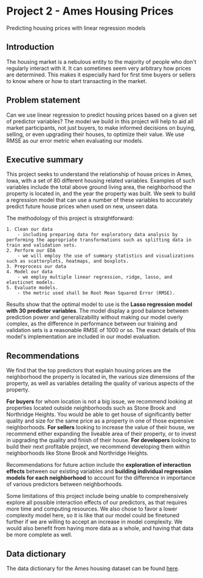 # Project 2 - Ames Housing Prices
Predicting housing prices with linear regression models
## Introduction
The housing market is a nebulous entity to the majority of people who don't regularly interact with it. It can sometimes seem very arbitrary how prices are determined. This makes it especially hard for first time buyers or sellers to know where or how to start transacting in the market.

## Problem statement
Can we use linear regression to predict housing prices based on a given set of predictor variables? The model we build in this project will help to aid all market participants, not just buyers, to make informed decisions on buying, selling, or even upgrading their houses, to optimize their value. We use RMSE as our error metric when evaluating our models.

## Executive summary
This project seeks to understand the relationship of house prices in Ames, Iowa, with a set of 80 different housing related variables. Examples of such variables include the total above ground living area, the neighborhood the property is located in, and the year the property was built. We seek to build a regression model that can use a number of these variables to accurately predict future house prices when used on new, unseen data.

The methodology of this project is straightforward:

    1. Clean our data
        - including preparing data for exploratory data analysis by performing the appropriate transformations such as splitting data in train and validation sets.
    2. Perform our EDA
        - we will employ the use of summary statistics and visualizations such as scatterplots, heatmaps, and boxplots.
    3. Preprocess our data
    4. Model our data
        - we employ multiple linear regression, ridge, lasso, and elasticnet models.
    5. Evaluate models.
        - the metric used shall be Root Mean Squared Error (RMSE).
Results show that the optimal model to use is the **Lasso regression model with 30 predictor variables**. The model display a good balance between prediction power and generalizability without making our model overly complex, as the difference in performance between our training and validation sets is a reasonable RMSE of 1000 or so. The exact details of this model's implementation are included in our model evaluation.

## Recommendations

We find that the top predictors that explain housing prices are the neighborhood the property is located in, the various size dimensions of the property, as well as variables detailing the quality of various aspects of the property.

**For buyers** for whom location is not a big issue, we recommend looking at properties located outside neighborhoods such as Stone Brook and Northridge Heights. You would be able to get house of significantly better quality and size for the same price as a property in one of those expensive neighborhoods. **For sellers** looking to increase the value of their house, we recommend either expanding the liveable area of their property, or to invest in upgrading the quality and finish of their house. **For developers** looking to build their next profitable project, we recommend developing them within neighborhoods like Stone Brook and Northridge Heights.

Recommendations for future action include the **exploration of interaction effects** between our existing variables and **building individual regression models for each neighborhood** to account for the difference in importance of various predictors between neighborhoods.

Some limitations of this project include being unable to comprehensively explore all possible interaction effects of our predictors, as that requires more time and computing resources. We also chose to favor a lower complexity model here, so it is like that our model could be finetuned further if we are willing to accept an increase in model complexity. We would also benefit from having more data as a whole, and having that data be more complete as well.

## Data dictionary
The data dictionary for the Ames housing dataset can be found [here](http://jse.amstat.org/v19n3/decock/DataDocumentation.txt).

